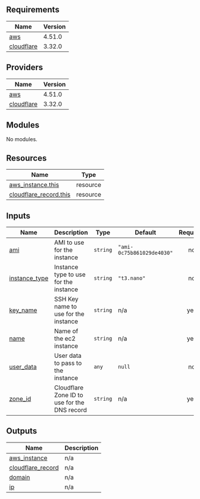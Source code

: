 ## Requirements

| Name | Version |
|------|---------|
| <a name="requirement_aws"></a> [aws](#requirement\_aws) | 4.51.0 |
| <a name="requirement_cloudflare"></a> [cloudflare](#requirement\_cloudflare) | 3.32.0 |

## Providers

| Name | Version |
|------|---------|
| <a name="provider_aws"></a> [aws](#provider\_aws) | 4.51.0 |
| <a name="provider_cloudflare"></a> [cloudflare](#provider\_cloudflare) | 3.32.0 |

## Modules

No modules.

## Resources

| Name | Type |
|------|------|
| [aws_instance.this](https://registry.terraform.io/providers/hashicorp/aws/4.51.0/docs/resources/instance) | resource |
| [cloudflare_record.this](https://registry.terraform.io/providers/cloudflare/cloudflare/3.32.0/docs/resources/record) | resource |

## Inputs

| Name | Description | Type | Default | Required |
|------|-------------|------|---------|:--------:|
| <a name="input_ami"></a> [ami](#input\_ami) | AMI to use for the instance | `string` | `"ami-0c75b861029de4030"` | no |
| <a name="input_instance_type"></a> [instance\_type](#input\_instance\_type) | Instance type to use for the instance | `string` | `"t3.nano"` | no |
| <a name="input_key_name"></a> [key\_name](#input\_key\_name) | SSH Key name to use for the instance | `string` | n/a | yes |
| <a name="input_name"></a> [name](#input\_name) | Name of the ec2 instance | `string` | n/a | yes |
| <a name="input_user_data"></a> [user\_data](#input\_user\_data) | User data to pass to the instance | `any` | `null` | no |
| <a name="input_zone_id"></a> [zone\_id](#input\_zone\_id) | Cloudflare Zone ID to use for the DNS record | `string` | n/a | yes |

## Outputs

| Name | Description |
|------|-------------|
| <a name="output_aws_instance"></a> [aws\_instance](#output\_aws\_instance) | n/a |
| <a name="output_cloudflare_record"></a> [cloudflare\_record](#output\_cloudflare\_record) | n/a |
| <a name="output_domain"></a> [domain](#output\_domain) | n/a |
| <a name="output_ip"></a> [ip](#output\_ip) | n/a |
